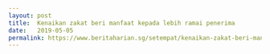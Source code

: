 ```yaml
---
layout: post
title:  Kenaikan zakat beri manfaat kepada lebih ramai penerima
date:   2019-05-05
permalink: https://www.beritaharian.sg/setempat/kenaikan-zakat-beri-manfaat-kepada-lebih-ramai-penerima
---
```

